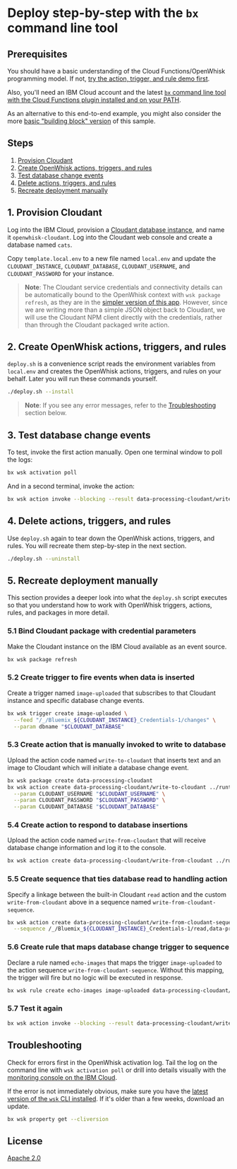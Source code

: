 # Deploy step-by-step with the `bx` command line tool

## Prerequisites

You should have a basic understanding of the Cloud Functions/OpenWhisk programming model. If not, [try the action, trigger, and rule demo first](https://github.com/IBM/openwhisk-action-trigger-rule).

Also, you'll need an IBM Cloud account and the latest [`bx` command line tool with the Cloud Functions plugin installed and on your PATH](https://console.bluemix.net/openwhisk/learn/cli).

As an alternative to this end-to-end example, you might also consider the more [basic "building block" version](https://github.com/IBM/ibm-cloud-functions-message-hub-trigger) of this sample.

## Steps

1. [Provision Cloudant](#1-provision-cloudant)
2. [Create OpenWhisk actions, triggers, and rules](#2-create-openwhisk-actions-triggers-and-rules)
3. [Test database change events](#3-test-database-change-events)
4. [Delete actions, triggers, and rules](#4-delete-actions-triggers-and-rules)
5. [Recreate deployment manually](#5-recreate-deployment-manually)

## 1. Provision Cloudant

Log into the IBM Cloud, provision a [Cloudant database instance](https://console.ng.bluemix.net/catalog/services/cloudant-nosql-db/), and name it `openwhisk-cloudant`. Log into the Cloudant web console and create a database named `cats`.

Copy `template.local.env` to a new file named `local.env` and update the `CLOUDANT_INSTANCE`, `CLOUDANT_DATABASE`, `CLOUDANT_USERNAME`, and `CLOUDANT_PASSWORD` for your instance.

> **Note**: The Cloudant service credentials and connectivity details can be automatically bound to the OpenWhisk context with `wsk package refresh`, as they are in the [simpler version of this app](https://github.com/IBM/openwhisk-cloudant-trigger). However, since we are writing more than a simple JSON object back to Cloudant, we will use the Cloudant NPM client directly with the credentials, rather than through the Cloudant packaged write action.

## 2. Create OpenWhisk actions, triggers, and rules

`deploy.sh` is a convenience script reads the environment variables from `local.env` and creates the OpenWhisk actions, triggers, and rules on your behalf. Later you will run these commands yourself.

```bash
./deploy.sh --install
```

> **Note**: If you see any error messages, refer to the [Troubleshooting](#troubleshooting) section below.

## 3. Test database change events

To test, invoke the first action manually. Open one terminal window to poll the logs:

```bash
bx wsk activation poll
```

And in a second terminal, invoke the action:

```bash
bx wsk action invoke --blocking --result data-processing-cloudant/write-to-cloudant
```

## 4. Delete actions, triggers, and rules

Use `deploy.sh` again to tear down the OpenWhisk actions, triggers, and rules. You will recreate them step-by-step in the next section.

```bash
./deploy.sh --uninstall
```

## 5. Recreate deployment manually

This section provides a deeper look into what the `deploy.sh` script executes so that you understand how to work with OpenWhisk triggers, actions, rules, and packages in more detail.

### 5.1 Bind Cloudant package with credential parameters

Make the Cloudant instance on the IBM Cloud available as an event source.

```bash
bx wsk package refresh
```

### 5.2 Create trigger to fire events when data is inserted

Create a trigger named `image-uploaded` that subscribes to that Cloudant instance and specific database change events.

```bash
bx wsk trigger create image-uploaded \
  --feed "/_/Bluemix_${CLOUDANT_INSTANCE}_Credentials-1/changes" \
  --param dbname "$CLOUDANT_DATABASE"
```

### 5.3 Create action that is manually invoked to write to database

Upload the action code named `write-to-cloudant` that inserts text and an image to Cloudant which will initiate a database change event.

```bash
bx wsk package create data-processing-cloudant
bx wsk action create data-processing-cloudant/write-to-cloudant ../runtimes/nodejs/actions/write-to-cloudant.js \
  --param CLOUDANT_USERNAME "$CLOUDANT_USERNAME" \
  --param CLOUDANT_PASSWORD "$CLOUDANT_PASSWORD" \
  --param CLOUDANT_DATABASE "$CLOUDANT_DATABASE"
```

### 5.4 Create action to respond to database insertions

Upload the action code named `write-from-cloudant` that will receive database change information and log it to the console.

```bash
bx wsk action create data-processing-cloudant/write-from-cloudant ../runtimes/nodejs/actions/write-from-cloudant.js
```

### 5.5 Create sequence that ties database read to handling action

Specify a linkage between the built-in Cloudant `read` action and the custom `write-from-cloudant` above in a sequence named `write-from-cloudant-sequence`.

```bash
bx wsk action create data-processing-cloudant/write-from-cloudant-sequence \
  --sequence /_/Bluemix_${CLOUDANT_INSTANCE}_Credentials-1/read,data-processing-cloudant/write-from-cloudant
```

### 5.6 Create rule that maps database change trigger to sequence

Declare a rule named `echo-images` that maps the trigger `image-uploaded` to the action sequence `write-from-cloudant-sequence`. Without this mapping, the trigger will fire but no logic will be executed in response.

```bash
bx wsk rule create echo-images image-uploaded data-processing-cloudant/write-from-cloudant-sequence
```

### 5.7 Test it again

```bash
bx wsk action invoke --blocking --result data-processing-cloudant/write-to-cloudant
```

## Troubleshooting

Check for errors first in the OpenWhisk activation log. Tail the log on the command line with `wsk activation poll` or drill into details visually with the [monitoring console on the IBM Cloud](https://console.ng.bluemix.net/openwhisk/dashboard).

If the error is not immediately obvious, make sure you have the [latest version of the `wsk` CLI installed](https://console.ng.bluemix.net/openwhisk/learn/cli). If it's older than a few weeks, download an update.

```bash
bx wsk property get --cliversion
```

## License

[Apache 2.0](LICENSE.txt)